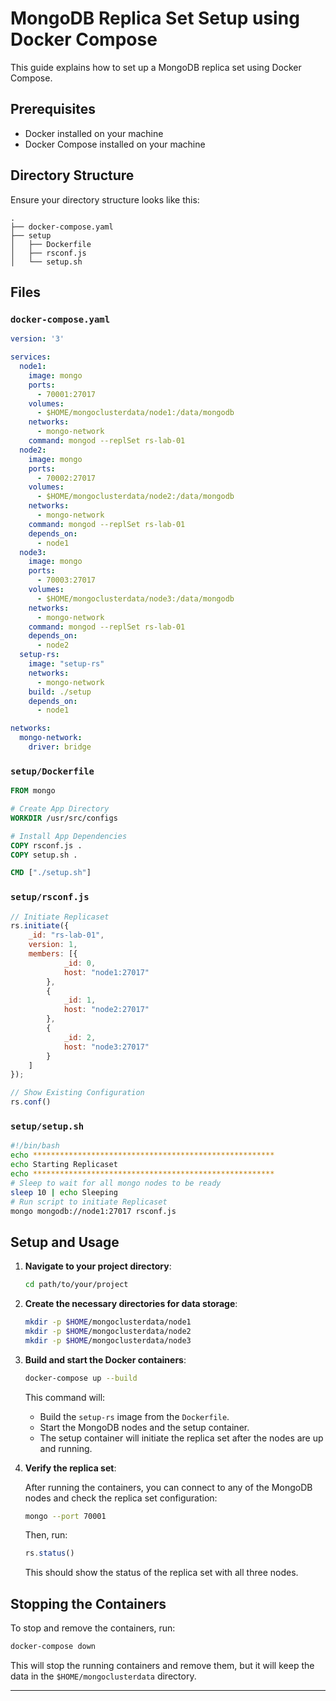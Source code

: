 # MongoDB Replica Set Setup using Docker Compose

This guide explains how to set up a MongoDB replica set using Docker Compose.

## Prerequisites

- Docker installed on your machine
- Docker Compose installed on your machine

## Directory Structure

Ensure your directory structure looks like this:

```
.
├── docker-compose.yaml
├── setup
│   ├── Dockerfile
│   ├── rsconf.js
│   └── setup.sh
```

## Files

### `docker-compose.yaml`

```yaml
version: '3'

services:
  node1:
    image: mongo
    ports:
      - 70001:27017
    volumes:
      - $HOME/mongoclusterdata/node1:/data/mongodb
    networks:
      - mongo-network
    command: mongod --replSet rs-lab-01
  node2:
    image: mongo
    ports:
      - 70002:27017
    volumes:
      - $HOME/mongoclusterdata/node2:/data/mongodb
    networks:
      - mongo-network
    command: mongod --replSet rs-lab-01
    depends_on:
      - node1 
  node3:
    image: mongo
    ports:
      - 70003:27017
    volumes:
      - $HOME/mongoclusterdata/node3:/data/mongodb
    networks:
      - mongo-network
    command: mongod --replSet rs-lab-01
    depends_on:
      - node2
  setup-rs:
    image: "setup-rs"
    networks:
      - mongo-network
    build: ./setup
    depends_on:
      - node1

networks:
  mongo-network:
    driver: bridge
```

### `setup/Dockerfile`

```Dockerfile
FROM mongo

# Create App Directory
WORKDIR /usr/src/configs

# Install App Dependencies
COPY rsconf.js .
COPY setup.sh .

CMD ["./setup.sh"]
```

### `setup/rsconf.js`

```javascript
// Initiate Replicaset
rs.initiate({
    _id: "rs-lab-01",
    version: 1,
    members: [{
            _id: 0,
            host: "node1:27017"
        },
        {
            _id: 1,
            host: "node2:27017"
        },
        {
            _id: 2,
            host: "node3:27017"
        }
    ]
});

// Show Existing Configuration
rs.conf()
```

### `setup/setup.sh`

```bash
#!/bin/bash
echo ******************************************************
echo Starting Replicaset
echo ******************************************************
# Sleep to wait for all mongo nodes to be ready
sleep 10 | echo Sleeping 
# Run script to initiate Replicaset
mongo mongodb://node1:27017 rsconf.js
```

## Setup and Usage

1. **Navigate to your project directory**:

    ```bash
    cd path/to/your/project
    ```

2. **Create the necessary directories for data storage**:

    ```bash
    mkdir -p $HOME/mongoclusterdata/node1
    mkdir -p $HOME/mongoclusterdata/node2
    mkdir -p $HOME/mongoclusterdata/node3
    ```

3. **Build and start the Docker containers**:

    ```bash
    docker-compose up --build
    ```

    This command will:
    - Build the `setup-rs` image from the `Dockerfile`.
    - Start the MongoDB nodes and the setup container.
    - The setup container will initiate the replica set after the nodes are up and running.

4. **Verify the replica set**:

    After running the containers, you can connect to any of the MongoDB nodes and check the replica set configuration:

    ```bash
    mongo --port 70001
    ```

    Then, run:

    ```javascript
    rs.status()
    ```

    This should show the status of the replica set with all three nodes.

## Stopping the Containers

To stop and remove the containers, run:

```bash
docker-compose down
```

This will stop the running containers and remove them, but it will keep the data in the `$HOME/mongoclusterdata` directory.

---
